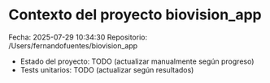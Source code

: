 # Contexto del proyecto biovision_app
Fecha: 2025-07-29 10:34:30
Repositorio: /Users/fernandofuentes/biovision_app

- Estado del proyecto: TODO (actualizar manualmente según progreso)
- Tests unitarios: TODO (actualizar según resultados)
